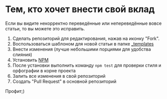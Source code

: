 # Тем, кто хочет внести свой вклад

Если вы видите некорректно переведённые или непереведённые вовсе статьи, то вы можете это исправить.

1. Сделать репозиторий для редактирования, нажав на иконку "Fork".
2. Воспользоваться шаблоном для новой статьи в папке [_templates](_templates)
3. Внести изменения (лучше небольшими порциями для удобства слияния)
4. Установить [NPM](https://nodejs.org/en/download/)
5. После установки выполнить команду ```npm test``` для проверки стиля и орфографии в корне проекта
6. Залить все изменения в свой репозиторий
7. Создать "Pull Request" в основной репозиторий

Профит;)
